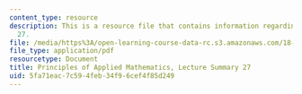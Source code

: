 ```yaml
---
content_type: resource
description: This is a resource file that contains information regarding lecture summary
  27.
file: /media/https%3A/open-learning-course-data-rc.s3.amazonaws.com/18-311-principles-of-applied-mathematics-spring-2014/5fa71eac7c594feb34f96cef4f85d249_MIT18_311S14_Lecture27.pdf
file_type: application/pdf
resourcetype: Document
title: Principles of Applied Mathematics, Lecture Summary 27
uid: 5fa71eac-7c59-4feb-34f9-6cef4f85d249
---
```

